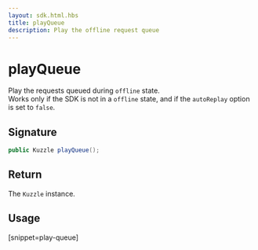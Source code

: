 ```yaml
---
layout: sdk.html.hbs
title: playQueue
description: Play the offline request queue
---
```


# playQueue

Play the requests queued during `offline` state.  
Works only if the SDK is not in a `offline` state, and if the `autoReplay` option is set to `false`.

## Signature

```csharp
public Kuzzle playQueue();

```

## Return

The `Kuzzle` instance.

## Usage

[snippet=play-queue]
